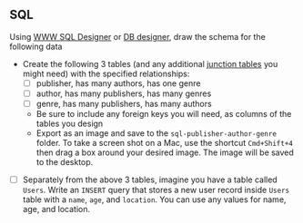 ## SQL
Using [WWW SQL Designer](http://ondras.zarovi.cz/sql/demo/) or [DB designer](http://dbdsgnr.appspot.com/), draw the schema for the following data
* Create the following 3 tables (and any additional [junction tables](https://en.wikipedia.org/wiki/Junction_table) you might need) with the specified relationships:
  * [ ] publisher, has many authors, has one genre
  * [ ] author, has many publishers, has many genres
  * [ ] genre, has many publishers, has many authors
  * Be sure to include any foreign keys you will need, as columns of the tables you design
  * Export as an image and save to the `sql-publisher-author-genre` folder. To take a screen shot on a Mac, use the shortcut `Cmd+Shift+4` then drag a box around your desired image. The image will be saved to the desktop.
* [ ] Separately from the above 3 tables, imagine you have a table called `Users`. Write an `INSERT` query that stores a new user record inside `Users` table with a `name`, `age`, and `location`. You can use any values for name, age, and location.
